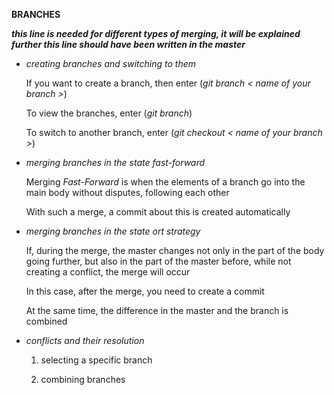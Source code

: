 __BRANCHES__

___this line is needed for different types of merging, it will be explained further
this line should have been written in the master___

* _creating branches and switching to them_

    If you want to create a branch, then enter (_git branch < name of your branch >_)

    To view the branches, enter (_git branch_)  

    To switch to another branch, enter (_git checkout < name of your branch >_)

* _merging branches in the state fast-forward_

    Merging _Fast-Forward_ is when the elements of a branch go into the main body without disputes, following each other

    With such a merge, a commit about this is created automatically

* _merging branches in the state ort strategy_

    If, during the merge, the master changes not only in the part of the body going further, but also in the part of the master before, while not creating a conflict, the merge will occur

    In this case, after the merge, you need to create a commit

    At the same time, the difference in the master and the branch is combined

* _conflicts and their resolution_

    1. selecting a specific branch

    2. combining branches